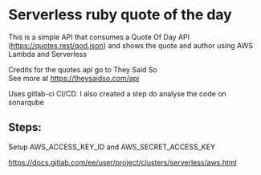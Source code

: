 
# Serverless ruby quote of the day

This is a simple API that consumes a Quote Of Day API (https://quotes.rest/qod.json) and shows the quote and author using AWS Lambda and Serverless

Credits for the quotes api go to They Said So      
See more at https://theysaidso.com/api

Uses gitlab-ci CI/CD.
I also created a step do analyse the code on sonarqube

## Steps:

Setup AWS_ACCESS_KEY_ID and AWS_SECRET_ACCESS_KEY

https://docs.gitlab.com/ee/user/project/clusters/serverless/aws.html


